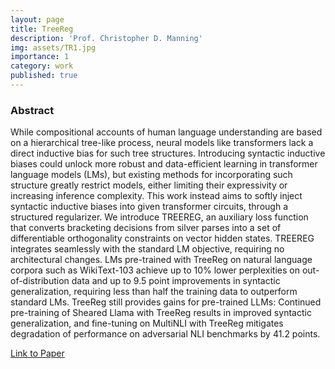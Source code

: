 ```yaml
---
layout: page
title: TreeReg
description: 'Prof. Christopher D. Manning'
img: assets/TR1.jpg
importance: 1
category: work
published: true
---
```


### Abstract

While compositional accounts of human language understanding are based on a hierarchical tree-like process, neural models like transformers lack a direct inductive bias for such tree structures. Introducing syntactic inductive biases could unlock more robust and data-efficient learning in transformer language models (LMs), but existing methods for incorporating such structure greatly restrict models, either limiting their expressivity or increasing inference complexity. This work instead aims to softly inject syntactic inductive biases into given transformer circuits, through a structured regularizer. We introduce TREEREG, an auxiliary loss function that converts bracketing decisions from silver parses into a set of differentiable orthogonality constraints on vector hidden states. TREEREG integrates seamlessly with the standard LM objective, requiring no architectural changes. LMs pre-trained with TreeReg on natural language corpora such as WikiText-103 achieve up to 10% lower perplexities on out-of-distribution data and up to 9.5 point improvements in syntactic generalization, requiring less than half the training data to outperform standard LMs. TreeReg still provides gains for pre-trained LLMs: Continued pre-training of Sheared Llama with TreeReg results in improved syntactic generalization, and fine-tuning on MultiNLI with TreeReg mitigates degradation of performance on adversarial NLI benchmarks by 41.2 points.

[Link to Paper](https://arxiv.org/abs/2411.18885)

